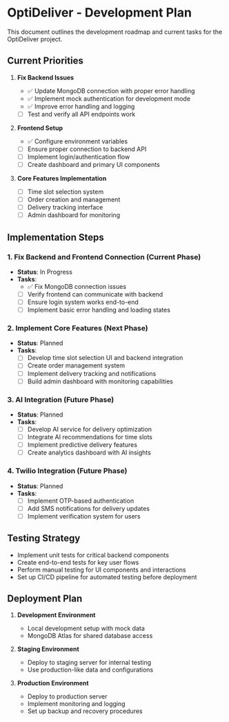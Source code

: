 # OptiDeliver - Development Plan

This document outlines the development roadmap and current tasks for the OptiDeliver project.

## Current Priorities

1. **Fix Backend Issues**

   - ✅ Update MongoDB connection with proper error handling
   - ✅ Implement mock authentication for development mode
   - ✅ Improve error handling and logging
   - [ ] Test and verify all API endpoints work

2. **Frontend Setup**

   - ✅ Configure environment variables
   - [ ] Ensure proper connection to backend API
   - [ ] Implement login/authentication flow
   - [ ] Create dashboard and primary UI components

3. **Core Features Implementation**
   - [ ] Time slot selection system
   - [ ] Order creation and management
   - [ ] Delivery tracking interface
   - [ ] Admin dashboard for monitoring

## Implementation Steps

### 1. Fix Backend and Frontend Connection (Current Phase)

- **Status**: In Progress
- **Tasks**:
  - ✅ Fix MongoDB connection issues
  - [ ] Verify frontend can communicate with backend
  - [ ] Ensure login system works end-to-end
  - [ ] Implement basic error handling and loading states

### 2. Implement Core Features (Next Phase)

- **Status**: Planned
- **Tasks**:
  - [ ] Develop time slot selection UI and backend integration
  - [ ] Create order management system
  - [ ] Implement delivery tracking and notifications
  - [ ] Build admin dashboard with monitoring capabilities

### 3. AI Integration (Future Phase)

- **Status**: Planned
- **Tasks**:
  - [ ] Develop AI service for delivery optimization
  - [ ] Integrate AI recommendations for time slots
  - [ ] Implement predictive delivery features
  - [ ] Create analytics dashboard with AI insights

### 4. Twilio Integration (Future Phase)

- **Status**: Planned
- **Tasks**:
  - [ ] Implement OTP-based authentication
  - [ ] Add SMS notifications for delivery updates
  - [ ] Implement verification system for users

## Testing Strategy

- Implement unit tests for critical backend components
- Create end-to-end tests for key user flows
- Perform manual testing for UI components and interactions
- Set up CI/CD pipeline for automated testing before deployment

## Deployment Plan

1. **Development Environment**

   - Local development setup with mock data
   - MongoDB Atlas for shared database access

2. **Staging Environment**

   - Deploy to staging server for internal testing
   - Use production-like data and configurations

3. **Production Environment**
   - Deploy to production server
   - Implement monitoring and logging
   - Set up backup and recovery procedures
